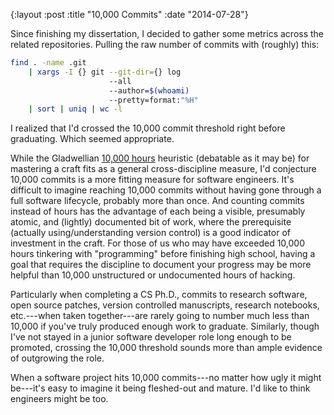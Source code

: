 {:layout :post
 :title "10,000 Commits"
 :date "2014-07-28"}

Since finishing my dissertation, I decided to gather some metrics
across the related repositories. Pulling the raw number of commits
with (roughly) this:

```bash
find . -name .git
    | xargs -I {} git --git-dir={} log
                      --all
                      --author=$(whoami)
                      --pretty=format:"%H"
    | sort | uniq | wc -l
```

I realized that I'd crossed the 10,000 commit threshold right before
graduating. Which seemed appropriate.

While the Gladwellian [10,000 hours][1] heuristic (debatable as it may
be) for mastering a craft fits as a general cross-discipline measure,
I'd conjecture 10,000 commits is a more fitting measure for software
engineers. It's difficult to imagine reaching 10,000 commits without
having gone through a full software lifecycle, probably more than
once. And counting commits instead of hours has the advantage of each
being a visible, presumably atomic, and (lightly) documented bit of
work, where the prerequisite (actually using/understanding version
control) is a good indicator of investment in the craft. For those of
us who may have exceeded 10,000 hours tinkering with "programming"
before finishing high school, having a goal that requires the
discipline to document your progress may be more helpful than 10,000
unstructured or undocumented hours of hacking.

Particularly when completing a CS Ph.D., commits to research software,
open source patches, version controlled manuscripts, research
notebooks, etc.---when taken together---are rarely going to number
much less than 10,000 if you've truly produced enough work to
graduate.  Similarly, though I've not stayed in a junior software
developer role long enough to be promoted, crossing the 10,000
threshold sounds more than ample evidence of outgrowing the role.

When a software project hits 10,000 commits---no matter how ugly it
might be---it's easy to imagine it being fleshed-out and mature.  I'd
like to think engineers might be too.

[1]: https://en.wikipedia.org/wiki/Outliers_(book)
